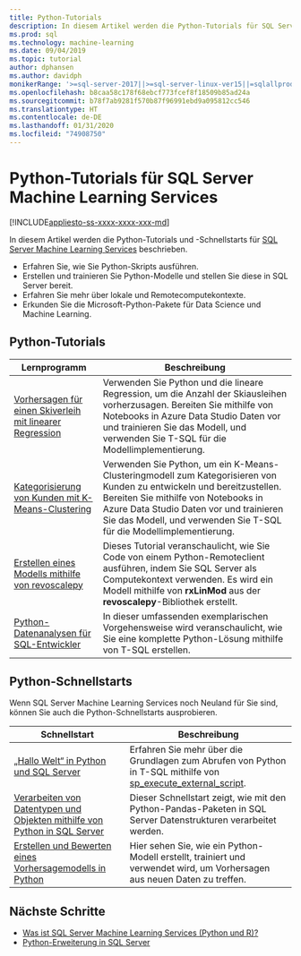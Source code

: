 ```yaml
---
title: Python-Tutorials
description: In diesem Artikel werden die Python-Tutorials für SQL Server Machine Learning Services aufgeführt. Erfahren Sie, wie Sie Skripts ausführen und Machine Learning-Modelle in SQL Server erstellen.
ms.prod: sql
ms.technology: machine-learning
ms.date: 09/04/2019
ms.topic: tutorial
author: dphansen
ms.author: davidph
monikerRange: '>=sql-server-2017||>=sql-server-linux-ver15||=sqlallproducts-allversions'
ms.openlocfilehash: b8caa58c178f68ebcf773fcef8f18509b85ad24a
ms.sourcegitcommit: b78f7ab9281f570b87f96991ebd9a095812cc546
ms.translationtype: HT
ms.contentlocale: de-DE
ms.lasthandoff: 01/31/2020
ms.locfileid: "74908750"
---
```

# <a name="python-tutorials-for-sql-server-machine-learning-services"></a>Python-Tutorials für SQL Server Machine Learning Services
[!INCLUDE[appliesto-ss-xxxx-xxxx-xxx-md](../../includes/appliesto-ss-xxxx-xxxx-xxx-md.md)]

In diesem Artikel werden die Python-Tutorials und -Schnellstarts für [SQL Server Machine Learning Services](../install/sql-machine-learning-services-windows-install.md) beschrieben.

+ Erfahren Sie, wie Sie Python-Skripts ausführen.
+ Erstellen und trainieren Sie Python-Modelle und stellen Sie diese in SQL Server bereit.
+ Erfahren Sie mehr über lokale und Remotecomputekontexte.
+ Erkunden Sie die Microsoft-Python-Pakete für Data Science und Machine Learning.

<a name="bkmk_pythontutorials"></a>

## <a name="python-tutorials"></a>Python-Tutorials

| Lernprogramm | Beschreibung |
|-|-|
| [Vorhersagen für einen Skiverleih mit linearer Regression](python-ski-rental-linear-regression.md) | Verwenden Sie Python und die lineare Regression, um die Anzahl der Skiausleihen vorherzusagen. Bereiten Sie mithilfe von Notebooks in Azure Data Studio Daten vor und trainieren Sie das Modell, und verwenden Sie T-SQL für die Modellimplementierung. |
| [Kategorisierung von Kunden mit K-Means-Clustering](python-clustering-model.md) | Verwenden Sie Python, um ein K-Means-Clusteringmodell zum Kategorisieren von Kunden zu entwickeln und bereitzustellen. Bereiten Sie mithilfe von Notebooks in Azure Data Studio Daten vor und trainieren Sie das Modell, und verwenden Sie T-SQL für die Modellimplementierung. |
| [Erstellen eines Modells mithilfe von revoscalepy](use-python-revoscalepy-to-create-model.md) | Dieses Tutorial veranschaulicht, wie Sie Code von einem Python-Remoteclient ausführen, indem Sie SQL Server als Computekontext verwenden. Es wird ein Modell mithilfe von **rxLinMod** aus der **revoscalepy**-Bibliothek erstellt. |
| [Python-Datenanalysen für SQL-Entwickler](sqldev-in-database-python-for-sql-developers.md) | In dieser umfassenden exemplarischen Vorgehensweise wird veranschaulicht, wie Sie eine komplette Python-Lösung mithilfe von T-SQL erstellen. |

## <a name="python-quickstarts"></a>Python-Schnellstarts

Wenn SQL Server Machine Learning Services noch Neuland für Sie sind, können Sie auch die Python-Schnellstarts ausprobieren.

| Schnellstart | Beschreibung |
|-|-|
| [„Hallo Welt“ in Python und SQL Server](quickstart-python-create-script.md) | Erfahren Sie mehr über die Grundlagen zum Abrufen von Python in T-SQL mithilfe von [sp_execute_external_script](../../relational-databases/system-stored-procedures/sp-execute-external-script-transact-sql.md). |
| [Verarbeiten von Datentypen und Objekten mithilfe von Python in SQL Server](quickstart-python-data-structures.md) | Dieser Schnellstart zeigt, wie mit den Python-Pandas-Paketen in SQL Server Datenstrukturen verarbeitet werden. |
| [Erstellen und Bewerten eines Vorhersagemodells in Python](quickstart-python-train-score-model.md) | Hier sehen Sie, wie ein Python-Modell erstellt, trainiert und verwendet wird, um Vorhersagen aus neuen Daten zu treffen. |

## <a name="next-steps"></a>Nächste Schritte

+ [Was ist SQL Server Machine Learning Services (Python und R)?](../what-is-sql-server-machine-learning.md)
+ [Python-Erweiterung in SQL Server](../concepts/extension-python.md)